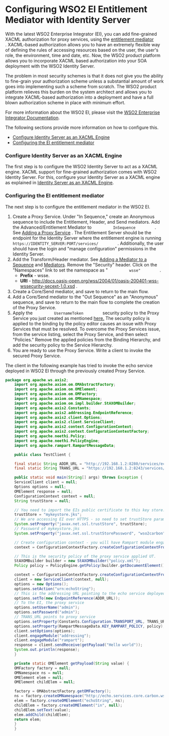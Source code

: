 # Configuring WSO2 EI Entitlement Mediator with Identity Server

With the latest WSO2 Enterprise Integrator (EI), you can add
fine-grained XACML authorization for proxy services, using the
[entitlement
mediator](http://docs.wso2.com/enterprise-integrator/Entitlement+Mediator)
. XACML-based authorization allows you to have an extremely flexible way
of defining the rules of accessing resources based on the user, the
user's role, the environment, time and date, etc. Now, the WSO2 product
platform allows you to incorporate XACML based authorization into your
SOA deployment with the WSO2 Identity Server.

The problem in most security schemes is that it does not give you the
ability to fine-grain your authorization scheme unless a substantial
amount of work goes into implementing such a scheme from scratch. The
WSO2 product platform relieves this burden on the system architect and
allows you to integrate XACML-based authorization into a deployment and
have a full blown authorization scheme in place with minimum effort.

For more information about the WSO2 EI, please visit the [WSO2
Enterprise Integrator
Documentation](http://docs.wso2.com/enterprise-integrator).

The following sections provide more information on how to configure
this.

-   [Configure Identity Server as an XACML
    Engine](#ConfiguringWSO2EIEntitlementMediatorwithIdentityServer-ConfigureIdentityServerasanXACMLEngine)
-   [Configuring the EI entitlement
    mediator](#ConfiguringWSO2EIEntitlementMediatorwithIdentityServer-ConfiguringtheEIentitlementmediator)

### Configure Identity Server as an XACML Engine

The first step is to configure the WSO2 Identity Server to act as a
XACML engine. XACML support for fine-grained authorization comes with
WSO2 Identity Server. For this, configure your Identity Server as a
XACML engine as explained in [Identity Server as an XACML
Engine](_Identity_Server_as_an_XACML_Engine_).

### Configuring the EI entitlement mediator

The next step is to configure the entitlement mediator in the WSO2 EI.

1.  Create a Proxy Service. Under "In Sequence," create an Anonymous
    sequence to include the Entitlement, Header, and Send mediators. Add
    the Advanced/Entitlement Mediator to `          InSequence         `
    . See [Adding a Proxy
    Service](http://docs.wso2.com/enterprise-integrator/Adding+a+Proxy+Service)
    . The Entitlement Server should be the endpoint for the Identity
    Server where the entitlement engine is running
    `          https://IDENTITY_SERVER:PORT/services/         ` .
    Additionally, the user should have the login and "manage
    configuration" permissions in the Identity Server.
2.  Add the Transform/Header mediator. See [Adding a Mediator to a
    Sequence](http://docs.wso2.com/enterprise-integrator/Adding+a+Mediation+Sequence)
    and
    [Mediators](http://docs.wso2.com/enterprise-integrator/Mediators).
    Remove the "Security" header. Click on the "Namespaces" link to set
    the namespace as " `          wsse"         ` .  
    -   **Prefix** - wsse.
    -   **URI** -
        <http://docs.oasis-open.org/wss/2004/01/oasis-200401-wss-wssecurity-secext-1.0.xsd>
        .
3.  Create a Core/Send mediator, and save to return to the main flow.
4.  Add a Core/Send mediator to the "Out Sequence" as an "Anonymous"
    sequence, and save to return to the main flow to complete the
    creation of the Proxy Service.
5.  Apply the `          UsernameToken         ` security policy to the
    Proxy Service you just created as mentioned
    [here.](https://docs.wso2.com/display/EI611/Security+Implementation#SecurityImplementation-1.UsernameToken)
    The security policy is applied to the binding by the policy editor
    causes an issue with Proxy Services that must be resolved. To
    overcome the Proxy Services issue, from the service listing, select
    the Proxy Service, and then select "Policies." Remove the applied
    policies from the Binding Hierarchy, and add the security policy to
    the Service Hierarchy.
6.  You are ready to use the Proxy Service. Write a client to invoke the
    secured Proxy Service.

The client in the following example has tried to invoke the echo service
deployed in WSO2 EI through the previously created Proxy Service.

``` java
package org.apache.ws.axis2;
    import org.apache.axiom.om.OMAbstractFactory;
    import org.apache.axiom.om.OMElement;
    import org.apache.axiom.om.OMFactory;
    import org.apache.axiom.om.OMNamespace;
    import org.apache.axiom.om.impl.builder.StAXOMBuilder;
    import org.apache.axis2.Constants;
    import org.apache.axis2.addressing.EndpointReference;
    import org.apache.axis2.client.Options;
    import org.apache.axis2.client.ServiceClient;
    import org.apache.axis2.context.ConfigurationContext;
    import org.apache.axis2.context.ConfigurationContextFactory;
    import org.apache.neethi.Policy;
    import org.apache.neethi.PolicyEngine;
    import org.apache.rampart.RampartMessageData;

    public class TestClient {

    final static String ADDR_URL = "http://192.168.1.2:8280/services/echo";
    final static String TRANS_URL = "https://192.168.1.2:8243/services/test";

    public static void main(String[] args) throws Exception {
    ServiceClient client = null;
    Options options = null;
    OMElement response = null;
    ConfigurationContext context = null;
    String trustStore = null;

    // You need to import the EIs public certificate to this key store.
    trustStore = "mykeystore.jks";
    // We are accessing EI over HTTPS - so need to set trustStore parameters.
    System.setProperty("javax.net.ssl.trustStore", trustStore);
    // Password of mykeystore.jks
    System.setProperty("javax.net.ssl.trustStorePassword", "wso2carbon");

    // Create configuration context - you will have Rampart module engaged in the client.axis2.xml
    context = ConfigurationContextFactory.createConfigurationContextFromFileSystem("repo","repo/conf/client.axis2.xml");

    // This is the security policy of the proxy service applied UT.
    StAXOMBuilder builder = new StAXOMBuilder("policy.xml");
    Policy policy = PolicyEngine.getPolicy(builder.getDocumentElement());

    context = ConfigurationContextFactory.createConfigurationContextFromFileSystem("repo","repo/conf/client.axis2.xml");
    client = new ServiceClient(context, null);
    options = new Options();
    options.setAction("urn:echoString");
    // This is the addressing URL pointing to the echo service deployed in EI
    options.setTo(new EndpointReference(ADDR_URL));
    // To the EI, the proxy service
    options.setUserName("admin");
    options.setPassword("admin");
    // TRANS_URL points to proxy service
    options.setProperty(Constants.Configuration.TRANSPORT_URL, TRANS_URL);
    options.setProperty(RampartMessageData.KEY_RAMPART_POLICY, policy);
    client.setOptions(options);
    client.engageModule("addressing");
    client.engageModule("rampart");
    response = client.sendReceive(getPayload("Hello world"));
    System.out.println(response);
    }

    private static OMElement getPayload(String value) {
    OMFactory factory = null;
    OMNamespace ns = null;
    OMElement elem = null;
    OMElement childElem = null;

    factory = OMAbstractFactory.getOMFactory();
    ns = factory.createOMNamespace("http://echo.services.core.carbon.wso2.org", "ns1");
    elem = factory.createOMElement("echoString", ns);
    childElem = factory.createOMElement("in", null);
    childElem.setText(value);
    elem.addChild(childElem);
    return elem;
    }
    }
```
